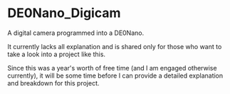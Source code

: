 # DE0Nano_Digicam
A digital camera programmed into a DE0Nano.

It currently lacks all explanation and is shared only for those who want to take a look into a project like this.

Since this was a year's worth of free time (and I am engaged otherwise currently), it will be some time before I can provide a detailed explanation and breakdown for this project.
